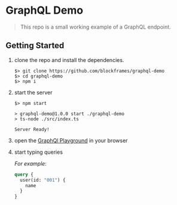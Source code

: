 
# GraphQL Demo

> This repo is a small working example of a GraphQL endpoint.

## Getting Started
1) clone the repo and install the dependencies.
    ```
    $> git clone https://github.com/blockframes/graphql-demo
    $> cd graphql-demo
    $> npm i
    ```

2) start the server
    ```
    $> npm start
    
    > graphql-demo@1.0.0 start ./graphql-demo
    > ts-node ./src/index.ts

    Server Ready!
    ```
3) open the [GraphQl Playground](http://localhost:4000) in your browser

4) start typing queries

    _For example_:
    ```GraphQL
    query {
      user(id: "001") {
        name
      }
    }
    ```